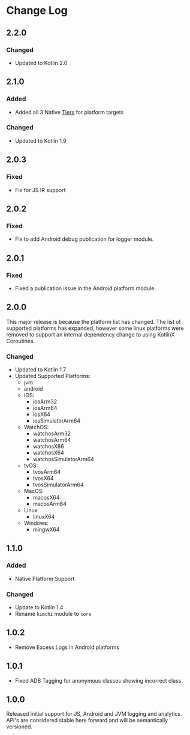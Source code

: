 Change Log
==========

2.2.0
-----

### Changed

 - Updated to Kotlin 2.0

2.1.0
-----

### Added
- Added all 3 Native [Tiers] for platform targets

### Changed

- Updated to Kotlin 1.9

[Tiers]: https://kotlinlang.org/docs/native-target-support.html#tier-1

2.0.3
-----

### Fixed
 - Fix for JS IR support

2.0.2
-----

### Fixed
 - Fix to add Android debug publication for logger module.

2.0.1
-----

### Fixed

 - Fixed a publication issue in the Android platform module.

2.0.0
-----

This major release is because the platform list has changed. The list of
supported platforms has expanded, however some linux platforms were removed
to support an internal dependency change to using KotlinX Coroutines.

### Changed
 - Updated to Kotlin 1.7
 - Updated Supported Platforms:
     - jvm
     - android
     - iOS:
        - iosArm32
        - iosArm64
        - iosX64
        - iosSimulatorArm64
     - WatchOS:
        - watchosArm32
        - watchosArm64
        - watchosX86
        - watchosX64
        - watchosSimulatorArm64
    - tvOS:
        - tvosArm64
        - tvosX64
        - tvosSimulatorArm64
    - MacOS:
        - macosX64
        - macosArm64
    - Linux:
        - linuxX64
    - Windows:
        - mingwX64

1.1.0
-----

### Added
 - Native Platform Support

### Changed
 - Update to Kotlin 1.4
 - Rename `kimchi` module to `core`

1.0.2
-----

 - Remove Excess Logs in Android platforms

1.0.1
-----

 - Fixed ADB Tagging for anonymous classes showing incorrect class.

1.0.0
-----

Released initial support for JS, Android and JVM logging and analytics.
API's are considered stable here forward and will be semantically versioned.
